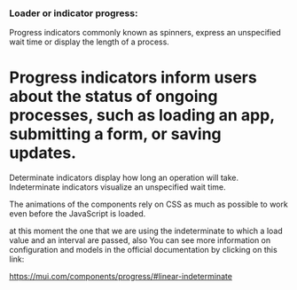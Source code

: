 ### Loader or indicator progress:
Progress indicators commonly known as spinners, express an unspecified wait time or display the length of a process.

# Progress indicators inform users about the status of ongoing processes, such as loading an app, submitting a form, or saving updates.

Determinate indicators display how long an operation will take.
Indeterminate indicators visualize an unspecified wait time.

The animations of the components rely on CSS as much as possible to work even before the JavaScript is loaded.

at this moment the one that we are using the indeterminate to which a load value and an interval are passed, also
You can see more information on configuration and models in the official documentation by clicking on this link:

https://mui.com/components/progress/#linear-indeterminate